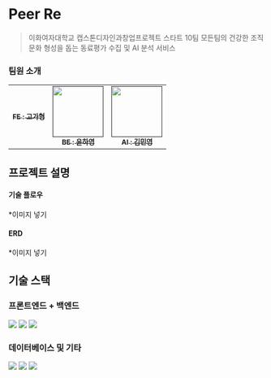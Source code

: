 # Peer Re

> 이화여자대학교 캡스톤디자인과창업프로젝트 스타트 10팀
> 모든팀의 건강한 조직문화 형성을 돕는 동료평가 수집 및 AI 분석 서비스

### 팀원 소개
<table>
  <tbody>
    <tr>
      <td align="center"><a href=""><img src="width="100px;" alt=""/><br /><sub><b>FE : 고가형 </b></sub></a><br /></td>
      <td align="center"><a href=""><img src="" width="100px;" alt=""/><br /><sub><b>BE : 윤하영  </b></sub></a><br /></td>
      <td align="center"><a href=""><img src="" width="100px;" alt=""/><br /><sub><b>AI : 김민영 </b></sub></a><br /></td>
    </tr>
  </tbody>
</table>

## 프로젝트 설명

#### 기술 플로우
*이미지 넣기

#### ERD
*이미지 넣기


## 기술 스택 
### 프론트엔드 + 백엔드
<div> 
  <img src="https://img.shields.io/badge/react-61DAFB?style=for-the-badge&logo=react&logoColor=black">
  <img src="https://img.shields.io/badge/Typescript-3178C6?style=for-the-badge&logo=typescript&logoColor=black">
  <img src="https://img.shields.io/badge/django-092E20?style=for-the-badge&logo=django&logoColor=white">

### 데이터베이스 및 기타 
  <img src="https://img.shields.io/badge/mysql-4479A1?style=for-the-badge&logo=mysql&logoColor=white">
  <img src="https://img.shields.io/badge/openai-412991?style=for-the-badge&logo=openai&logoColor=white">
  <img src="https://img.shields.io/badge/github-181717?style=for-the-badge&logo=github&logoColor=white">
</div>

